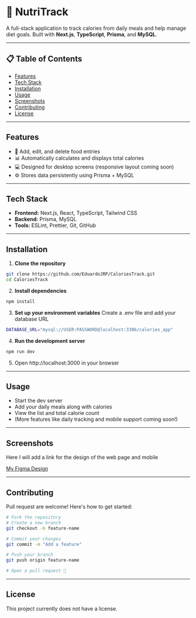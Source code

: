 # 🥗 NutriTrack

A full-stack application to track calories from daily meals and help manage diet goals. Built with **Next.js**, **TypeScript**, **Prisma**, and **MySQL**.

---

## 📋 Table of Contents

- [Features](#features)
- [Tech Stack](#tech-stack)
- [Installation](#installation)
- [Usage](#usage)
- [Screenshots](#screenshots)
- [Contributing](#contributing)
- [License](#license)

---

## Features

- 📝 Add, edit, and delete food entries
- 📊 Automatically calculates and displays total calories
- 💻 Designed for desktop screens (responsive layout coming soon)
- ⚙️ Stores data persistently using Prisma + MySQL

---

## Tech Stack

- **Frontend:** Next.js, React, TypeScript, Tailwind CSS  
- **Backend:** Prisma, MySQL  
- **Tools:** ESLint, Prettier, Git, GitHub

---

## Installation

1. **Clone the repository**

```bash
git clone https://github.com/EduardoJRP/CaloriesTrack.git
cd CaloriesTrack
```

2. **Install dependencies**

```bash
npm install
```

3. **Set up your environment variables**
Create a .env file and add your database URL

```bash
DATABASE_URL="mysql://USER:PASSWORD@localhost:3306/calories_app"
```

4. **Run the development server**
```bash
npm run dev
```

5.  Open http://localhost:3000 in your browser

---

## Usage

- Start the dev server
- Add your daily meals along with calories
- View the list and total calorie count
- (More features like daily tracking and mobile support coming soon!)

---

##  Screenshots

Here I will add a link for the design of the web page and mobile

[My Figma Design](https://www.figma.com/design/GMklKFxs5qWxGmFcSl5km2/Calories-App?node-id=0-1&p=f&t=E34avnclw0sK2gxr-0)

---

## Contributing
Pull request are welcome! Here's how to get started:

```bash
# Fork the repository
# Create a new branch
git checkout -b feature-name

# Commit your changes
git commit -m "Add a feature"

# Push your branch
git push origin feature-name

# Open a pull request 🚀
```

---

## License
This project currently does not have a license.
